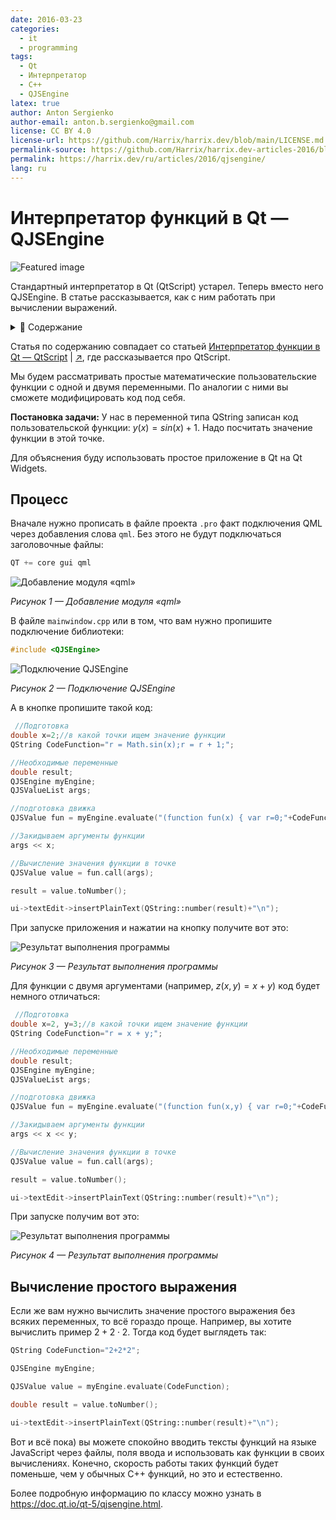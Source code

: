 ```yaml
---
date: 2016-03-23
categories:
  - it
  - programming
tags:
  - Qt
  - Интерпретатор
  - C++
  - QJSEngine
latex: true
author: Anton Sergienko
author-email: anton.b.sergienko@gmail.com
license: CC BY 4.0
license-url: https://github.com/Harrix/harrix.dev/blob/main/LICENSE.md
permalink-source: https://github.com/Harrix/harrix.dev-articles-2016/blob/main/qjsengine/qjsengine.md
permalink: https://harrix.dev/ru/articles/2016/qjsengine/
lang: ru
---
```


# Интерпретатор функций в Qt — QJSEngine

![Featured image](featured-image.svg)

Стандартный интерпретатор в Qt (QtScript) устарел. Теперь вместо него QJSEngine. В статье рассказывается, как с ним работать при вычислении выражений.

<details>
<summary>📖 Содержание</summary>

## Содержание

- [Процесс](#процесс)
- [Вычисление простого выражения](#вычисление-простого-выражения)

</details>

Статья по содержанию совпадает со статьей [Интерпретатор функции в Qt — QtScript](https://github.com/Harrix/harrix.dev-articles-2014/blob/main/qtscript/qtscript.md) | [↗️](https://harrix.dev/ru/articles/2014/qtscript/), где рассказывается про QtScript.

Мы будем рассматривать простые математические пользовательские функции с одной и двумя переменными. По аналогии с ними вы сможете модифицировать код под себя.

**Постановка задачи:** У нас в переменной типа QString записан код пользовательской функции: $y(x)=sin(x)+1$. Надо посчитать значение функции в этой точке.

Для объяснения буду использовать простое приложение в Qt на Qt Widgets.

## Процесс

Вначале нужно прописать в файле проекта `.pro` факт подключения QML через добавления слова `qml`. Без этого не будут подключаться заголовочные файлы:

```cpp
QT += core gui qml
```

![Добавление модуля «qml»](img/qjsengine_01.png)

_Рисунок 1 — Добавление модуля «qml»_

В файле `mainwindow.cpp` или в том, что вам нужно пропишите подключение библиотеки:

```cpp
#include <QJSEngine>
```

![Подключение QJSEngine](img/qjsengine_02.png)

_Рисунок 2 — Подключение QJSEngine_

А в кнопке пропишите такой код:

```cpp
 //Подготовка
double x=2;//в какой точки ищем значение функции
QString CodeFunction="r = Math.sin(x);r = r + 1;";

//Необходимые переменные
double result;
QJSEngine myEngine;
QJSValueList args;

//подготовка движка
QJSValue fun = myEngine.evaluate("(function fun(x) { var r=0;"+CodeFunction+" return r;})");

//Закидываем аргументы функции
args << x;

//Вычисление значения функции в точке
QJSValue value = fun.call(args);

result = value.toNumber();

ui->textEdit->insertPlainText(QString::number(result)+"\n");
```

При запуске приложения и нажатии на кнопку получите вот это:

![Результат выполнения программы](img/qjsengine_03.png)

_Рисунок 3 — Результат выполнения программы_

Для функции с двумя аргументами (например, $z(x,y)=x+y$) код будет немного отличаться:

```cpp
 //Подготовка
double x=2, y=3;//в какой точки ищем значение функции
QString CodeFunction="r = x + y;";

//Необходимые переменные
double result;
QJSEngine myEngine;
QJSValueList args;

//подготовка движка
QJSValue fun = myEngine.evaluate("(function fun(x,y) { var r=0;"+CodeFunction+" return r;})");

//Закидываем аргументы функции
args << x << y;

//Вычисление значения функции в точке
QJSValue value = fun.call(args);

result = value.toNumber();

ui->textEdit->insertPlainText(QString::number(result)+"\n");
```

При запуске получим вот это:

![Результат выполнения программы](img/qjsengine_04.png)

_Рисунок 4 — Результат выполнения программы_

## Вычисление простого выражения

Если же вам нужно вычислить значение простого выражения без всяких переменных, то всё гораздо проще. Например, вы хотите вычислить пример $2+2\cdot2$. Тогда код будет выглядеть так:

```cpp
QString CodeFunction="2+2*2";

QJSEngine myEngine;

QJSValue value = myEngine.evaluate(CodeFunction);

double result = value.toNumber();

ui->textEdit->insertPlainText(QString::number(result)+"\n");
```

Вот и всё пока) вы можете спокойно вводить тексты функций на языке JavaScript через файлы, поля ввода и использовать как функции в своих вычислениях. Конечно, скорость работы таких функций будет поменьше, чем у обычных C++ функций, но это и естественно.

Более подробную информацию по классу можно узнать в <https://doc.qt.io/qt-5/qjsengine.html>.
